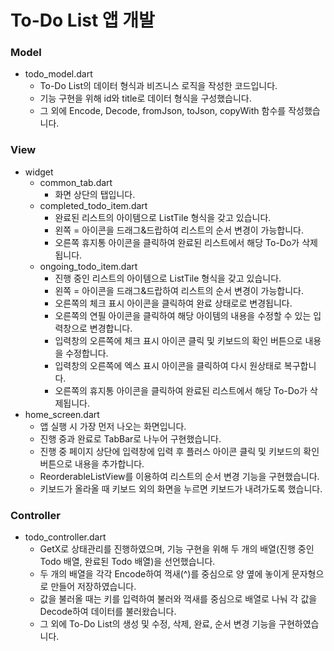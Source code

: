 # To-Do List 앱 개발

### Model

- todo_model.dart
  - To-Do List의 데이터 형식과 비즈니스 로직을 작성한 코드입니다.
  - 기능 구현을 위해 id와 title로 데이터 형식을 구성했습니다.
  - 그 외에 Encode, Decode, fromJson, toJson, copyWith 함수를 작성했습니다.

### View

- widget
  - common_tab.dart
    - 화면 상단의 탭입니다.
  - completed_todo_item.dart
    - 완료된 리스트의 아이템으로 ListTile 형식을 갖고 있습니다.
    - 왼쪽 = 아이콘을 드래그&드랍하여 리스트의 순서 변경이 가능합니다.
    - 오른쪽 휴지통 아이콘을 클릭하여 완료된 리스트에서 해당 To-Do가 삭제됩니다.
  - ongoing_todo_item.dart
    - 진행 중인 리스트의 아이템으로 ListTile 형식을 갖고 있습니다.
    - 왼쪽 = 아이콘을 드래그&드랍하여 리스트의 순서 변경이 가능합니다.
    - 오른쪽의 체크 표시 아이콘을 클릭하여 완료 상태로로 변경됩니다.
    - 오른쪽의 연필 아이콘을 클릭하여 해당 아이템의 내용을 수정할 수 있는 입력창으로 변경합니다.
    - 입력창의 오른쪽에 체크 표시 아이콘 클릭 및 키보드의 확인 버튼으로 내용을 수정합니다.
    - 입력창의 오른쪽에 엑스 표시 아이콘을 클릭하여 다시 원상태로 복구합니다.
    - 오른쪽의 휴지통 아이콘을 클릭하여 완료된 리스트에서 해당 To-Do가 삭제됩니다.
- home_screen.dart
  - 앱 실행 시 가장 먼저 나오는 화면입니다.
  - 진행 중과 완료로 TabBar로 나누어 구현했습니다.
  - 진행 중 페이지 상단에 입력창에 입력 후 플러스 아이콘 클릭 및 키보드의 확인 버튼으로 내용을 추가합니다.
  - ReorderableListView를 이용하여 리스트의 순서 변경 기능을 구현했습니다.
  - 키보드가 올라올 때 키보드 외의 화면을 누르면 키보드가 내려가도록 했습니다.

### Controller

- todo_controller.dart
  - GetX로 상태관리를 진행하였으며, 기능 구현을 위해 두 개의 배열(진행 중인 Todo 배열, 완료된 Todo 배열)을 선언했습니다.
  - 두 개의 배열을 각각 Encode하여 꺽새(^)를 중심으로 양 옆에 놓이게 문자형으로 만들어 저장하였습니다.
  - 값을 불러올 때는 키를 입력하여 불러와 꺽새를 중심으로 배열로 나눠 각 값을 Decode하여 데이터를 불러왔습니다.
  - 그 외에 To-Do List의 생성 및 수정, 삭제, 완료, 순서 변경 기능을 구현하였습니다.

